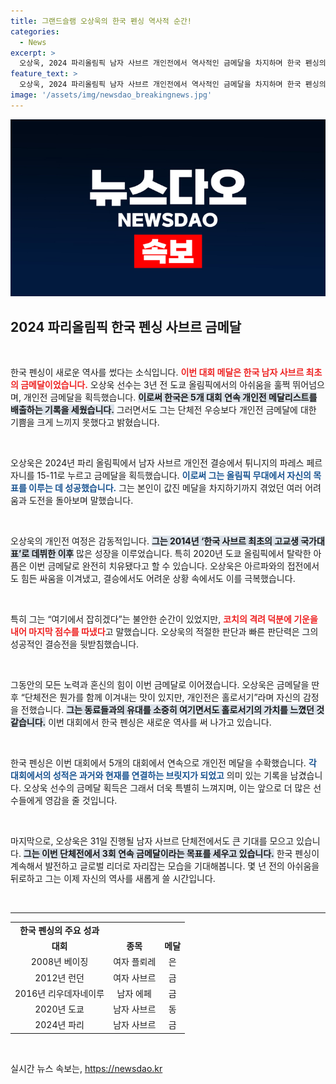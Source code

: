 ```yaml
---
title: 그랜드슬램 오상욱의 한국 펜싱 역사적 순간!
categories:
  - News
excerpt: >
  오상욱, 2024 파리올림픽 남자 사브르 개인전에서 역사적인 금메달을 차지하며 한국 펜싱의 새 지평을 열었다. 올림픽 8강 탈락의 아픔을 딛고 개인전에서 우승한 그는, 단체전에서도 3회 연속 금메달 도전에 나선다.
feature_text: >
  오상욱, 2024 파리올림픽 남자 사브르 개인전에서 역사적인 금메달을 차지하며 한국 펜싱의 새 지평을 열었다. 올림픽 8강 탈락의 아픔을 딛고 개인전에서 우승한 그는, 단체전에서도 3회 연속 금메달 도전에 나선다.
image: '/assets/img/newsdao_breakingnews.jpg'
---
```


<p><img src="/assets/img/newsdao_breakingnews.jpg" alt="flaretime 속보" /></p>

<h2 data-ke-size="size26">2024 파리올림픽 한국 펜싱 사브르 금메달</h2>

<p data-ke-size="size16">&nbsp;</p>

<p>한국 펜싱이 새로운 역사를 썼다는 소식입니다. <b><span style="color: #ee2323;">이번 대회 메달은 한국 남자 사브르 최초의 금메달이었습니다.</span></b> 오상욱 선수는 3년 전 도쿄 올림픽에서의 아쉬움을 훌쩍 뛰어넘으며, 개인전 금메달을 획득했습니다. <b><span style="background-color: #21538527;">이로써 한국은 5개 대회 연속 개인전 메달리스트를 배출하는 기록을 세웠습니다.</span></b> 그러면서도 그는 단체전 우승보다 개인전 금메달에 대한 기쁨을 크게 느끼지 못했다고 밝혔습니다. </p>

<p data-ke-size="size16">&nbsp;</p>

<p>오상욱은 2024년 파리 올림픽에서 남자 사브르 개인전 결승에서 튀니지의 파레스 페르자니를 15-11로 누르고 금메달을 획득했습니다. <b><span style="color: #1a5490;">이로써 그는 올림픽 무대에서 자신의 목표를 이루는 데 성공했습니다.</span></b> 그는 본인이 값진 메달을 차지하기까지 겪었던 여러 어려움과 도전을 돌아보며 말했습니다. </p>

<p data-ke-size="size16">&nbsp;</p>

<p>오상욱의 개인전 여정은 감동적입니다. <b><span style="background-color: #21538527;">그는 2014년 ‘한국 사브르 최초의 고교생 국가대표’로 데뷔한 이후</span></b> 많은 성장을 이루었습니다. 특히 2020년 도쿄 올림픽에서 탈락한 아픔은 이번 금메달로 완전히 치유됐다고 할 수 있습니다. 오상욱은 아르파와의 접전에서도 힘든 싸움을 이겨냈고, 결승에서도 어려운 상황 속에서도 이를 극복했습니다. </p>

<p data-ke-size="size16">&nbsp;</p>

<p>특히 그는 “여기에서 잡히겠다”는 불안한 순간이 있었지만, <b><span style="color: #ee2323;">코치의 격려 덕분에 기운을 내어 마지막 점수를 따냈다</span></b>고 말했습니다. 오상욱의 적절한 판단과 빠른 판단력은 그의 성공적인 결승전을 뒷받침했습니다. </p>

<p data-ke-size="size16">&nbsp;</p>

<p>그동안의 모든 노력과 혼신의 힘이 이번 금메달로 이어졌습니다. 오상욱은 금메달을 딴 후 “단체전은 뭔가를 함께 이겨내는 맛이 있지만, 개인전은 홀로서기”라며 자신의 감정을 전했습니다. <b><span style="background-color: #21538527;">그는 동료들과의 유대를 소중히 여기면서도 홀로서기의 가치를 느꼈던 것 같습니다.</span></b> 이번 대회에서 한국 펜싱은 새로운 역사를 써 나가고 있습니다. </p>

<p data-ke-size="size16">&nbsp;</p>

<p>한국 펜싱은 이번 대회에서 5개의 대회에서 연속으로 개인전 메달을 수확했습니다. <b><span style="color: #1a5490;">각 대회에서의 성적은 과거와 현재를 연결하는 브릿지가 되었고</span></b> 의미 있는 기록을 남겼습니다. 오상욱 선수의 금메달 획득은 그래서 더욱 특별히 느껴지며, 이는 앞으로 더 많은 선수들에게 영감을 줄 것입니다. </p>

<p data-ke-size="size16">&nbsp;</p>

<p>마지막으로, 오상욱은 31일 진행될 남자 사브르 단체전에서도 큰 기대를 모으고 있습니다. <b><span style="background-color: #21538527;">그는 이번 단체전에서 3회 연속 금메달이라는 목표를 세우고 있습니다.</span></b> 한국 펜싱이 계속해서 발전하고 글로벌 리더로 자리잡는 모습을 기대해봅니다. 몇 년 전의 아쉬움을 뒤로하고 그는 이제 자신의 역사를 새롭게 쓸 시간입니다. </p>

<p data-ke-size="size16">&nbsp;</p>

<hr>

<table style="width: 100%;">
    <tr>
        <td style="text-align: center; height: 17px;"><b>한국 펜싱의 주요 성과</b></td>
    </tr>
    <tr>
        <td style="text-align: center; height: 17px;"><b>대회</b></td>
        <td style="text-align: center; height: 17px;"><b>종목</b></td>
        <td style="text-align: center; height: 17px;"><b>메달</b></td>
    </tr>
    <tr>
        <td style="text-align: center; height: 17px;">2008년 베이징</td>
        <td style="text-align: center; height: 17px;">여자 플뢰레</td>
        <td style="text-align: center; height: 17px;">은</td>
    </tr>
    <tr>
        <td style="text-align: center; height: 17px;">2012년 런던</td>
        <td style="text-align: center; height: 17px;">여자 사브르</td>
        <td style="text-align: center; height: 17px;">금</td>
    </tr>
    <tr>
        <td style="text-align: center; height: 17px;">2016년 리우데자네이루</td>
        <td style="text-align: center; height: 17px;">남자 에페</td>
        <td style="text-align: center; height: 17px;">금</td>
    </tr>
    <tr>
        <td style="text-align: center; height: 17px;">2020년 도쿄</td>
        <td style="text-align: center; height: 17px;">남자 사브르</td>
        <td style="text-align: center; height: 17px;">동</td>
    </tr>
    <tr>
        <td style="text-align: center; height: 17px;">2024년 파리</td>
        <td style="text-align: center; height: 17px;">남자 사브르</td>
        <td style="text-align: center; height: 17px;">금</td>
    </tr>
</table> 

<p data-ke-size="size16">&nbsp;</p>
실시간 뉴스 속보는, <a href="https://newsdao.kr" rel="dofollow">https://newsdao.kr</a>


